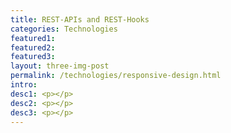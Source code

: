 ```yaml
---
title: REST-APIs and REST-Hooks
categories: Technologies
featured1:
featured2:
featured3:
layout: three-img-post
permalink: /technologies/responsive-design.html
intro:
desc1: <p></p>
desc2: <p></p>
desc3: <p></p>
---
```

